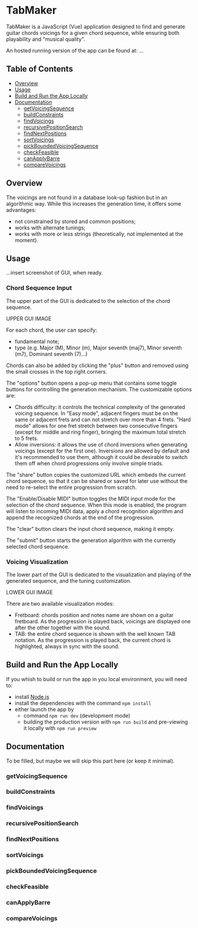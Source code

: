 # TabMaker

TabMaker is a JavaScript (Vue) application designed to find and generate guitar chords voicings for a given chord sequence, while ensuring both playability and "musical quality".

An hosted running version of the app can be found at: ...

## Table of Contents

- [Overview](#overview)
- [Usage](#usage)
- [Build and Run the App Locally](#build-and-run-the-app-locally)
- [Documentation](#documentation)
  - [getVoicingSequence](#getvoicingsequence)
  - [buildConstraints](#buildconstraints)
  - [findVoicings](#findvoicings)
  - [recursivePositionSearch](#recursivepositionsearch)
  - [findNextPositions](#findnextpositions)
  - [sortVoicings](#sortvoicings)
  - [pickBoundedVoicingSequence](#pickboundedvoicingsequence)
  - [checkFeasible](#checkfeasible)
  - [canApplyBarre](#canapplybarre)
  - [compareVoicings](#comparevoicings)

## Overview


The voicings are not found in a database look-up fashion but in an algorithmic way. While this increases the generation time, it offers some advantages:
- not constrained by stored and common positions;
- works with alternate tunings;
- works with more or less strings (theoretically, not implemented at the moment).


## Usage

...insert screenshot of GUI, when ready.


### Chord Sequence Input

The upper part of the GUI is dedicated to the selection of the chord sequence.

UPPER GUI IMAGE

For each chord, the user can specify:
- fundamental note;
- type (e.g. Major (M), Minor (m), Major seventh (maj7), Minor seventh (m7), Dominant seventh (7)...)

Chords can also be added by clicking the "plus" button and removed using the small crosses in the top right corners.

The "options" button opens a pop-up menu that contains some toggle buttons for controlling the generation mechanism. The customizable options are:
- Chords difficulty: it controls the technical complexity of the generated voicing sequence. In "Easy mode", adjacent fingers must be on the same or adjacent frets and can not stretch over more than 4 frets. "Hard mode" allows for one fret stretch between two consecutive fingers (except for middle and ring finger), bringing the maximum total stretch to 5 frets.
- Allow inversions: it allows the use of chord inversions when generating voicings (except for the first one). Inversions are allowed by default and it's recommended to use them, although it could be desirable to switch them off when chord progressions only involve simple triads.

The "share" button copies the customized URL which embeds the current chord sequence, so that it can be shared or saved for later use without the need to re-select the entire progression from scratch.

The "Enable/Disable MIDI" button toggles the MIDI input mode for the selection of the chord sequence. When this mode is enabled, the program will listen to incoming MIDI data, apply a chord recognition algorithm and append the recognized chords at the end of the progression.

The "clear" button clears the input chord sequence, making it empty.

The "submit" button starts the generation algorithm with the currently selected chord sequence.


### Voicing Visualization

The lower part of the GUI is dedicated to the visualization and playing of the generated sequence, and the tuning customization.

LOWER GUI IMAGE

There are two available visualization modes:
- Fretboard: chords position and notes name are shown on a guitar fretboard. As the progression is played back, voicings are displayed one after the other together with the sound.
- TAB: the entire chord sequence is shown with the well known TAB notation. As the progression is played back, the current chord is highlighted, always in sync with the sound.



## Build and Run the App Locally

If you whish to build or run the app in you local environment, you will need to:
- install [Node.js](https://nodejs.org/en/download)
- install the dependencies with the command ```npm install```
- either launch the app by
  - command ```npm run dev``` (development mode)
  - building the production version with ```npm run build``` and pre-viewing it locally with ```npm run preview```


## Documentation

To be filled, but maybe we will skip this part here (or keep it minimal).


### getVoicingSequence

### buildConstraints


### findVoicings

### recursivePositionSearch

### findNextPositions



### sortVoicings

### pickBoundedVoicingSequence


### checkFeasible


### canApplyBarre


### compareVoicings
